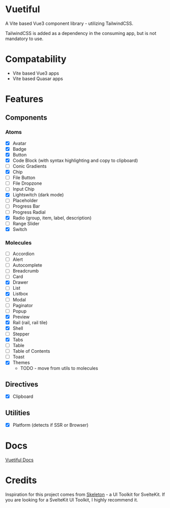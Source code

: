 # Vuetiful

A Vite based Vue3 component library - utilizing TailwindCSS.

TailwindCSS is added as a dependency in the consuming app, but is not mandatory to use.

# Compatability

- Vite based Vue3 apps
- Vite based Quasar apps

# Features

## Components

### Atoms

- [x] Avatar
- [x] Badge
- [x] Button
- [x] Code Block (with syntax highlighting and copy to clipboard)
- [ ] Conic Gradients
- [x] Chip
- [ ] File Button
- [ ] File Dropzone
- [ ] Input Chip
- [x] Lightswitch (dark mode)
- [ ] Placeholder
- [ ] Progress Bar
- [ ] Progress Radial
- [x] Radio (group, item, label, description)
- [ ] Range Slider
- [x] Switch

### Molecules

- [ ] Accordion
- [ ] Alert
- [ ] Autocomplete
- [ ] Breadcrumb
- [ ] Card
- [x] Drawer
- [ ] List
- [x] Listbox
- [ ] Modal
- [ ] Paginator
- [ ] Popup
- [x] Preview
- [x] Rail (rail, rail tile)
- [x] Shell
- [ ] Stepper
- [x] Tabs
- [ ] Table
- [ ] Table of Contents
- [ ] Toast
- [x] Themes
  - TODO - move from utils to molecules

## Directives

- [x] Clipboard

## Utilities

- [x] Platform (detects if SSR or Browser)

# Docs

[Vuetiful Docs](https://vuetiful.dev)

# Credits

Inspiration for this project comes from [Skeleton](https://skeleton.dev) - a UI Toolkit for SvelteKit. If you are looking for a SvelteKit UI Toolkit, I highly recommend it.
